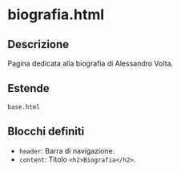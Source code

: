 # biografia.html

## Descrizione
Pagina dedicata alla biografia di Alessandro Volta.

## Estende
`base.html`

## Blocchi definiti
- `header`: Barra di navigazione.
- `content`: Titolo `<h2>Biografia</h2>`.
